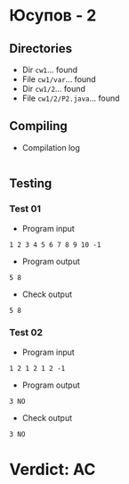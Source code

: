 # Юсупов - 2
## Directories
- Dir `cw1`... found
- File `cw1/var`... found
- Dir `cw1/2`... found
- File `cw1/2/P2.java`... found
## Compiling
- Compilation log
```

```
## Testing
### Test 01
- Program input
```
1 2 3 4 5 6 7 8 9 10 -1

```
- Program output
```
5 8

```
- Check output
```
5 8

```
### Test 02
- Program input
```
1 2 1 2 1 2 -1

```
- Program output
```
3 NO

```
- Check output
```
3 NO

```
# Verdict: AC
